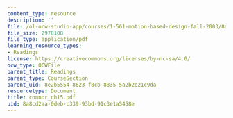 ```yaml
---
content_type: resource
description: ''
file: /ol-ocw-studio-app/courses/1-561-motion-based-design-fall-2003/8a8cd2aa0debc33993bd91c3e1a5458e_connor_ch15.pdf
file_size: 2978108
file_type: application/pdf
learning_resource_types:
- Readings
license: https://creativecommons.org/licenses/by-nc-sa/4.0/
ocw_type: OCWFile
parent_title: Readings
parent_type: CourseSection
parent_uid: 8e2b5554-8623-f8cb-8835-5a2b2e21c9da
resourcetype: Document
title: connor_ch15.pdf
uid: 8a8cd2aa-0deb-c339-93bd-91c3e1a5458e
---
```

